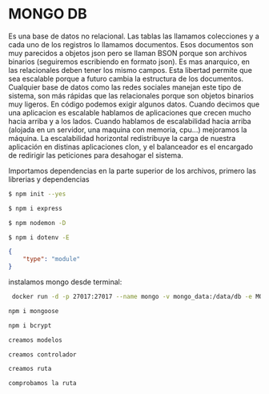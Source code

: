# MONGO DB

Es una base de datos no relacional. Las tablas las llamamos colecciones y a cada uno de los registros lo llamamos documentos. Esos documentos son muy parecidos a objetos json pero se llaman BSON porque son archivos binarios (seguiremos escribiendo en formato json). Es mas anarquico, en las relacionales deben tener los mismo campos. Esta libertad permite que sea escalable porque a futuro cambia la estructura de los documentos. Cualquier base de datos como las redes sociales manejan este tipo de sistema, son más rápidas que las relacionales porque son objetos binarios muy ligeros.
En código podemos exigir algunos datos. 
Cuando decimos que una aplicacion es escalable hablamos de aplicaciones que crecen mucho hacia arriba y a los lados. Cuando hablamos de escalabilidad hacia arriba (alojada en un servidor, una maquina con memoria, cpu...) mejoramos la máquina. La escalabilidad horizontal redistribuye la carga de nuestra aplicación en distinas aplicaciones clon, y el balanceador es el encargado de redirigir las peticiones para desahogar el sistema.

Importamos dependencias en la parte superior de los archivos, primero las librerias y dependencias


``` bash
$ npm init --yes
```

``` bash
$ npm i express
```

``` bash
$ npm nodemon -D
```

``` bash
$ npm i dotenv -E
```

``` json
{
    "type": "module"
}
```

instalamos mongo desde terminal:

``` bash
 docker run -d -p 27017:27017 --name mongo -v mongo_data:/data/db -e MONGO_INITDB_ROOT_USERNAME=root -e MONGO_INITDB_ROOT_PASSWORD=root mongo:latest
 ```

``` bash
npm i mongoose
```
``` bash
npm i bcrypt
```

``` txt
creamos modelos
```
``` txt
creamos controlador
```
``` txt
creamos ruta
```
``` txt
comprobamos la ruta
```